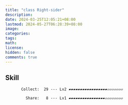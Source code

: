 ```yaml
---
title: "class Right-sider"
description: 
date: 2024-03-25T12:05:21+08:00
lastmod: 2024-05-27T06:28:39+08:00
image: 
categories: 
tags: 
math: 
license: 
hidden: false
comments: true
---
```

## Skill

           Collect:  29 --- Lv2 ▰▰▰▰▰▰▰▰▰▰▰▰▰▰▰▰▰▱▱▱▱▱▱▱

             Share:   8 --- Lv1 ▰▰▰▰▰▰▰▰▰▰▰▰▰▰▰▰▱▱▱▱▱▱▱▱


